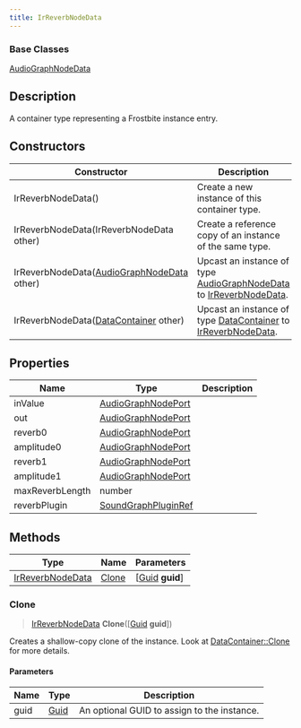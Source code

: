 ```yaml
---
title: IrReverbNodeData
---
```

### Base Classes

[AudioGraphNodeData](/vext/ref/fb/audiographnodedata/)

## Description

A container type representing a Frostbite instance entry.

## Constructors

| Constructor                                                                 | Description                                                                                                             |
| --------------------------------------------------------------------------- | ----------------------------------------------------------------------------------------------------------------------- |
| IrReverbNodeData()                                                          | Create a new instance of this container type.                                                                           |
| IrReverbNodeData(IrReverbNodeData other)                                    | Create a reference copy of an instance of the same type.                                                                |
| IrReverbNodeData([AudioGraphNodeData](/vext/ref/fb/audiographnodedata/) other)            | Upcast an instance of type [AudioGraphNodeData](/vext/ref/fb/audiographnodedata/) to [IrReverbNodeData](/vext/ref/fb/irreverbnodedata/).            |
| IrReverbNodeData([DataContainer](/vext/ref/shared/class/datacontainer) other) | Upcast an instance of type [DataContainer](/vext/ref/shared/class/datacontainer) to [IrReverbNodeData](/vext/ref/fb/irreverbnodedata/). |

## Properties

| Name            | Type                                       | Description |
| --------------- | ------------------------------------------ | ----------- |
| inValue         | [AudioGraphNodePort](/vext/ref/fb/audiographnodeport/)   |             |
| out             | [AudioGraphNodePort](/vext/ref/fb/audiographnodeport/)   |             |
| reverb0         | [AudioGraphNodePort](/vext/ref/fb/audiographnodeport/)   |             |
| amplitude0      | [AudioGraphNodePort](/vext/ref/fb/audiographnodeport/)   |             |
| reverb1         | [AudioGraphNodePort](/vext/ref/fb/audiographnodeport/)   |             |
| amplitude1      | [AudioGraphNodePort](/vext/ref/fb/audiographnodeport/)   |             |
| maxReverbLength | number                                     |             |
| reverbPlugin    | [SoundGraphPluginRef](/vext/ref/fb/soundgraphpluginref/) |             |

## Methods

| Type                                 | Name            | Parameters                                     |
| ------------------------------------ | --------------- | ---------------------------------------------- |
| [IrReverbNodeData](/vext/ref/fb/irreverbnodedata/) | [Clone](#clone) | \[[Guid](/vext/ref/shared/class/guid) **guid**\] |

### Clone

> [IrReverbNodeData](/vext/ref/fb/irreverbnodedata/) **Clone**(\[[Guid](/vext/ref/shared/class/guid) **guid**\])

Creates a shallow-copy clone of the instance. Look at [DataContainer::Clone](/vext/ref/shared/class/datacontainer#clone) for more details.

#### Parameters

| Name | Type         | Description                                 |
| ---- | ------------ | ------------------------------------------- |
| guid | [Guid](/vext/ref/shared/class/guid/) | An optional GUID to assign to the instance. |

